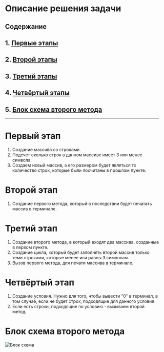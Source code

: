 # **Описание решения задачи**
## Содержание
## 1. [Первые этапы](#1-первые-этапы)
## 2. [Второй этапы](#2-второй-этапы)
## 3. [Третий этапы](#3-третий-этапы)
## 4. [Четвёртый этапы](#4-четвёртый-этапы)
## 5. [Блок схема второго метода](#5-блок-схема-второго-метода)
---
# Первый этап
1. Создание массива со строками.
2. Подсчет сколько строк в данном массиве имеет 3 или менее символа.
3. Создаем новый массив, а его размером будет являться то количество строк, которые были посчитаны в прошлом пункте.

# Второй этап
1. Создание первого метода, который в последствии будет печатать массив в терминале.

# Третий этап
1. Создание второго метода, в который входят два массива, созданные в первом пункте.
2. Создание цикла, который будет заполнять второй массив только теми строками, которые менее или равны 3 символам. 
3. Вызов первого метода, для печати массива в терминале.

# Четвёртый этап
1. Создание условия. Нужно для того, чтобы вывести "0" в терминал, в том случае, если не будет строк, подходящие для данного условия. 
2. Если есть строки, подходящие по условию - вызываем второй метод.

# Блок схема второго метода
![Блок схема](%D0%9A%D0%BE%D0%BD%D1%82%D1%80%D0%BE%D0%BB%D1%8C%D0%BD%D0%B0%D1%8F.png)

